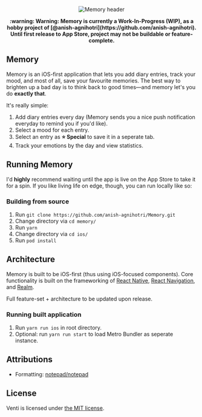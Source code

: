 <p align="center"><img src="https://i.imgur.com/eXVNu40.png" alt="Memory header"/></p>
<p align="center"><strong>:warning: Warning: Memory is currently a Work-In-Progress (WIP), as a hobby project of [@anish-agnihotri](https://github.com/anish-agnihotri). Until first release to App Store, project may not be buildable or feature-complete.</strong></p>

## Memory
Memory is an iOS-first application that lets you add diary entries, track your mood, and most of all, save your favourite memories. The best way to brighten up a bad day is to think back to good times—and memory let's you do **exactly that**.

It's really simple:
1. Add diary entries every day (Memory sends you a nice push notification everyday to remind you if you'd like).
2. Select a mood for each entry.
3. Select an entry as **:star: Special** to save it in a seperate tab.
4. Track your emotions by the day and view statistics.

## Running Memory
I'd **highly** recommend waiting until the app is live on the App Store to take it for a spin. If you like living life on edge, though, you can run locally like so:

### Building from source
1. Run `git clone https://github.com/anish-agnihotri/Memory.git`
2. Change directory via `cd memory/`
3. Run `yarn`
4. Change directory via `cd ios/`
5. Run `pod install`

## Architecture
Memory is built to be iOS-first (thus using iOS-focused components). Core functionality is built on the frameworking of [React Native](https://github.com/facebook/react-native), [React Navigation](https://github.com/react-navigation/react-navigation), and [Realm](https://github.com/realm/realm-js).

Full feature-set + architecture to be updated upon release.

### Running built application
1. Run `yarn run ios` in root directory.
2. Optional: run `yarn run start` to load Metro Bundler as seperate instance.

## Attributions
* Formatting: [notepad/notepad](https://github.com/notepad/notepad/blob/master/README.md)

## License
Venti is licensed under [the MIT license](https://github.com/anish-agnihotri/Memory/blob/master/LICENSE.md).
